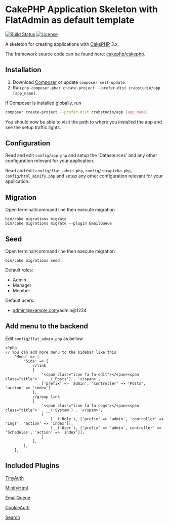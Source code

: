 # CakePHP Application Skeleton with FlatAdmin as default template

[![Build Status](https://img.shields.io/travis/cakephp/app/master.svg?style=flat-square)](https://travis-ci.org/cakephp/app)
[![License](https://img.shields.io/packagist/l/cakephp/app.svg?style=flat-square)](https://packagist.org/packages/cakephp/app)

A skeleton for creating applications with [CakePHP](http://cakephp.org) 3.x.

The framework source code can be found here: [cakephp/cakephp](https://github.com/cakephp/cakephp).

## Installation

1. Download [Composer](http://getcomposer.org/doc/00-intro.md) or update `composer self-update`.
2. Run `php composer.phar create-project --prefer-dist crabstudio/app [app_name]`.

If Composer is installed globally, run
```bash
composer create-project --prefer-dist crabstudio/app [app_name]
```

You should now be able to visit the path to where you installed the app and see
the setup traffic lights.

## Configuration

Read and edit `config/app.php` and setup the 'Datasources' and any other
configuration relevant for your application.

Read and edit `config/flat_admin.php`, `config/recaptcha.php`, `config/html_minify.php` and setup any other
configuration relevant for your application.

## Migration

Open terminal/command line then execute migration
```
bin/cake migrations migrate
bin/cake migrations migrate --plugin EmailQueue
```

## Seed

Open terminal/command line then execute migration
```
bin/cake migrations seed
```

Default roles:

- Admin
- Manager
- Member

Default users:

- admin@example.com/admin@1234

## Add menu to the backend

Edit `config/flat_admin.php` as bellow

```
<?php
// You can add more menu to the sidebar like this
    'Menu' => [
        'Side' => [
            //link
            [
                '<span class="icon fa fa-edit"></span><span class="title">' . __('Posts') . '</span>', 
                ['prefix' => 'admin', 'controller' => 'Posts', 'action' => 'index']
            ],
            //group link
            [
                '<span class="icon fa fa-cogs"></span><span class="title">' . __('System') . '</span>',
                [
                    [__('Role'), ['prefix' => 'admin', 'controller' => 'Logs', 'action' => 'index']],
                    [__('User'), ['prefix' => 'admin', controller' => 'Schedules', 'action' => 'index']],
                ]
            ],
        ],
    ],
```

## Included Plugins

[TinyAuth](github.com/dereuromark/cakephp-tinyauth)

[MinifyHtml](https://github.com/WyriHaximus/MinifyHtml)

[EmailQueue](https://github.com/crabstudio/emailqueue)

[CookieAuth](https://github.com/Xety/Cake3-CookieAuth)

[Search](https://github.com/friendsofcake/search)